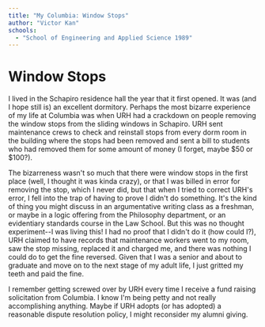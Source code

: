 ```yaml
---
title: "My Columbia: Window Stops"
author: "Victor Kan"
schools:
  - "School of Engineering and Applied Science 1989"
---
```


# Window Stops

I lived in the Schapiro residence hall the year that it first opened.  It was (and I hope still is) an excellent dormitory.  Perhaps the most bizarre experience of my life at Columbia was when URH had a crackdown on people removing the window stops from the sliding windows in Schapiro. URH sent maintenance crews to check and reinstall stops from every dorm room in the building where the stops had been removed and sent a bill to students who had removed them for some amount of money (I forget, maybe $50 or $100?).

The bizarreness wasn't so much that there were window stops in the first place (well, I thought it was kinda crazy), or that I was billed in error for removing the stop, which I never did, but that when I tried to correct URH's error, I fell into the trap of having to prove I didn't do something.  It's the kind of thing you might discuss in an argumentative writing class as a freshman, or maybe in a logic offering from the Philosophy department, or an evidentiary standards course in the Law School. But this was no thought experiment--I was living this!  I had no proof that I didn't do it (how could I?), URH claimed to have records that maintenance workers went to my room, saw the stop missing, replaced it and charged me, and there was nothing I could do to get the fine reversed. Given that I was a senior and about to graduate and move on to the next stage of my adult life, I just gritted my teeth and paid the fine.

I remember getting screwed over by URH every time I receive a fund raising solicitation from Columbia.  I know I'm being petty and not really accomplishing anything.  Maybe if URH adopts (or has adopted) a reasonable dispute resolution policy, I might reconsider my alumni giving.
